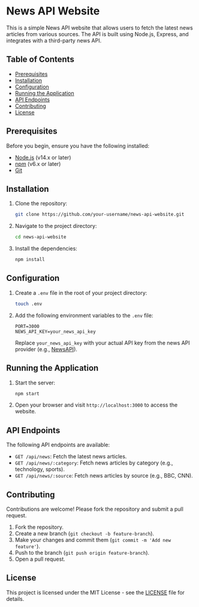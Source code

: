 # News API Website

This is a simple News API website that allows users to fetch the latest news articles from various sources. The API is built using Node.js, Express, and integrates with a third-party news API.

## Table of Contents

- [Prerequisites](#prerequisites)
- [Installation](#installation)
- [Configuration](#configuration)
- [Running the Application](#running-the-application)
- [API Endpoints](#api-endpoints)
- [Contributing](#contributing)
- [License](#license)

## Prerequisites

Before you begin, ensure you have the following installed:

- [Node.js](https://nodejs.org/) (v14.x or later)
- [npm](https://www.npmjs.com/) (v6.x or later)
- [Git](https://git-scm.com/)

## Installation

1. Clone the repository:

    ```bash
    git clone https://github.com/your-username/news-api-website.git
    ```

2. Navigate to the project directory:

    ```bash
    cd news-api-website
    ```

3. Install the dependencies:

    ```bash
    npm install
    ```

## Configuration

1. Create a `.env` file in the root of your project directory:

    ```bash
    touch .env
    ```

2. Add the following environment variables to the `.env` file:

    ```env
    PORT=3000
    NEWS_API_KEY=your_news_api_key
    ```

   Replace `your_news_api_key` with your actual API key from the news API provider (e.g., [NewsAPI](https://newsapi.org/)).

## Running the Application

1. Start the server:

    ```bash
    npm start
    ```

2. Open your browser and visit `http://localhost:3000` to access the website.

## API Endpoints

The following API endpoints are available:

- `GET /api/news`: Fetch the latest news articles.
- `GET /api/news/:category`: Fetch news articles by category (e.g., technology, sports).
- `GET /api/news/:source`: Fetch news articles by source (e.g., BBC, CNN).

## Contributing

Contributions are welcome! Please fork the repository and submit a pull request.

1. Fork the repository.
2. Create a new branch (`git checkout -b feature-branch`).
3. Make your changes and commit them (`git commit -m 'Add new feature'`).
4. Push to the branch (`git push origin feature-branch`).
5. Open a pull request.

## License

This project is licensed under the MIT License - see the [LICENSE](LICENSE) file for details.

